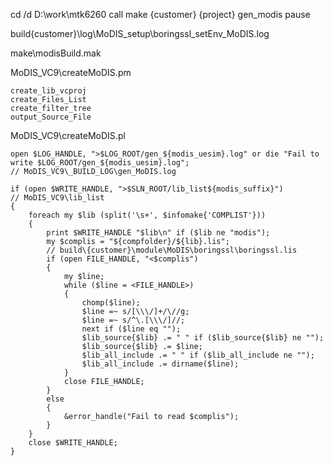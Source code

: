 cd /d D:\work\mtk6260
call make {customer} {project} gen_modis
pause

build\{customer}\log\MoDIS_setup\boringssl_setEnv_MoDIS.log

make\modisBuild.mak

MoDIS_VC9\createMoDIS.pm

```
create_lib_vcproj
create_Files_List
create_filter_tree
output_Source_File
```

MoDIS_VC9\createMoDIS.pl

```
open $LOG_HANDLE, ">$LOG_ROOT/gen_${modis_uesim}.log" or die "Fail to write $LOG_ROOT/gen_${modis_uesim}.log";
// MoDIS_VC9\_BUILD_LOG\gen_MoDIS.log
```

```
if (open $WRITE_HANDLE, ">$SLN_ROOT/lib_list${modis_suffix}")
// MoDIS_VC9\lib_list
{
	foreach my $lib (split('\s+', $infomake{'COMPLIST'}))
	{
		print $WRITE_HANDLE "$lib\n" if ($lib ne "modis");
		my $complis = "${compfolder}/${lib}.lis";
        // build\{customer}\module\MoDIS\boringssl\boringssl.lis
		if (open FILE_HANDLE, "<$complis")
		{
			my $line;
			while ($line = <FILE_HANDLE>)
			{
				chomp($line);
				$line =~ s/[\\\/]+/\//g;
				$line =~ s/^\.[\\\/]//;
				next if ($line eq "");
				$lib_source{$lib} .= " " if ($lib_source{$lib} ne "");
				$lib_source{$lib} .= $line;
				$lib_all_include .= " " if ($lib_all_include ne "");
				$lib_all_include .= dirname($line);
			}
			close FILE_HANDLE;
		}
		else
		{
			&error_handle("Fail to read $complis");
		}
	}
	close $WRITE_HANDLE;
}
```